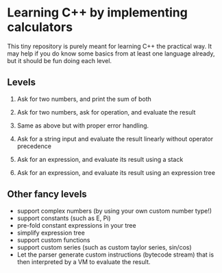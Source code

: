 # Learning C++ by implementing calculators

This tiny repository is purely meant for learning C++ the practical way.
It may help if you do know some basics from at least one language already,
but it should be fun doing each level.

## Levels

1. Ask for two numbers, and print the sum of both
2. Ask for two numbers, ask for operation, and evaluate the result
3. Same as above but with proper error handling.

4. Ask for a string input and evaluate the result linearly without operator precedence

5. Ask for an expression, and evaluate its result using a stack
6. Ask for an expression, and evaluate its result using an expression tree

## Other fancy levels

* support complex numbers (by using your own custom number type!)
* support constants (such as E, Pi)
* pre-fold constant expressions in your tree
* simplify expression tree
* support custom functions
* support custom series (such as custom taylor series, sin/cos)
* Let the parser generate custom instructions (bytecode stream) that is then interpreted by a VM to
  evaluate the result.
